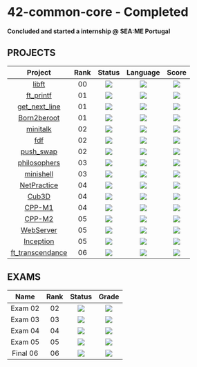 # **42-common-core** - Completed
**Concluded and started a internship @ SEA:ME Portugal**

<!--

<p align="center">
   <img src="CAPA EM FALTA">
</p>

<p align="center">
</p>



## ABOUT ?
-->

## PROJECTS
<div align="center">

| Project | Rank | Status | Language | Score |
| :---: | :---: | :---: | :---: | :---: |
| [libft](https://github.com/luis-ffe/libft) | 00 | <img src="https://img.shields.io/badge/sucess-sucess" /> |<img src="https://img.shields.io/github/languages/top/luis-ffe/libft" /> | <img src="https://img.shields.io/badge/125%20%2F%20100%20%E2%98%85-success" /> |
| [ft_printf](https://github.com/luis-ffe/ft_printf) | 01 | <img src="https://img.shields.io/badge/sucess-sucess" /> |<img src="https://img.shields.io/github/languages/top/luis-ffe/ft_printf" /> | <img src="https://img.shields.io/badge/100%20%2F%20100%20%E2%98%85-success" /> |
| [get_next_line](https://github.com/luis-ffe/get_next_line) | 01 | <img src="https://img.shields.io/badge/sucess-sucess" /> |<img src="https://img.shields.io/github/languages/top/luis-ffe/get_next_line" /> | <img src="https://img.shields.io/badge/125%20%2F%20100%20%E2%98%85-success" /> |
| [Born2beroot](https://github.com/luis-ffe/Born2beroot) | 01 | <img src="https://img.shields.io/badge/sucess-sucess" /> |<img src="https://img.shields.io/github/languages/top/luis-ffe/Born2beroot" /> | <img src="https://img.shields.io/badge/100%20%2F%20100%20%E2%98%85-success" /> |
| [minitalk](https://github.com/luis-ffe/minitalk) | 02 | <img src="https://img.shields.io/badge/sucess-sucess" /> |<img src="https://img.shields.io/github/languages/top/luis-ffe/minitalk" /> | <img src="https://img.shields.io/badge/125%20%2F%20100%20%E2%98%85-success" /> |
| [fdf](https://github.com/luis-ffe/fdf) | 02 | <img src="https://img.shields.io/badge/sucess-sucess" /> |<img src="https://img.shields.io/github/languages/top/luis-ffe/fdf" /> | <img src="https://img.shields.io/badge/125%20%2F%20100%20%E2%98%85-success" /> |
| [push_swap](https://github.com/luis-ffe/push_swap) | 02 | <img src="https://img.shields.io/badge/sucess-sucess" /> |<img src="https://img.shields.io/github/languages/top/luis-ffe/push_swap" /> | <img src="https://img.shields.io/badge/125%20%2F%20100%20%E2%98%85-success" /> |
| [philosophers](https://github.com/luis-ffe/philosophers) | 03 | <img src="https://img.shields.io/badge/sucess-sucess" /> |<img src="https://img.shields.io/github/languages/top/luis-ffe/philosophers" /> | <img src="https://img.shields.io/badge/125%20%2F%20100%20%E2%98%85-success" /> |
| [minishell](https://github.com/luis-ffe/minishell) | 03 | <img src="https://img.shields.io/badge/sucess-sucess" /> |<img src="https://img.shields.io/github/languages/top/luis-ffe/minishell" /> | <img src="https://img.shields.io/badge/125%20%2F%20100%20%E2%98%85-success" /> |
| [NetPractice](https://github.com/luis-ffe/NetPractice) | 04 | <img src="https://img.shields.io/badge/sucess-sucess" /> |<img src="https://img.shields.io/github/languages/top/luis-ffe/NetPractice" /> | <img src="https://img.shields.io/badge/100%20%2F%20100%20%E2%98%85-success" /> |
| [Cub3D](https://github.com/luis-ffe/cub3d) | 04 | <img src="https://img.shields.io/badge/sucess-sucess" /> |<img src="https://img.shields.io/github/languages/top/luis-ffe/cub3d" /> | <img src="https://img.shields.io/badge/125%20%2F%20100%20%E2%98%85-success" /> |
| [CPP-M1](https://github.com/luis-ffe/CPP-M1) | 04 | <img src="https://img.shields.io/badge/sucess-sucess" /> |<img src="https://img.shields.io/github/languages/top/luis-ffe/CPP-M1" /> | <img src="https://img.shields.io/badge/90%20%2F%20100%20%E2%98%85-success" /> |
| [CPP-M2](https://github.com/luis-ffe/CPP-M2) | 05 | <img src="https://img.shields.io/badge/sucess-sucess" />|<img src="https://img.shields.io/github/languages/top/luis-ffe/CPP-M2" /> | <img src="https://img.shields.io/badge/100%20%2F%20100-sucess" /> |
| [WebServer](https://github.com/luis-ffe/webserv) | 05 | <img src="https://img.shields.io/badge/sucess-sucess" /> |<img src="https://img.shields.io/github/languages/top/luis-ffe/WebServer" /> | <img src="https://img.shields.io/badge/123%20%2F%20100-sucess" /> |
| [Inception](https://github.com/luis-ffe/Inception) | 05 | <img src="https://img.shields.io/badge/sucess-sucess" /> |<img src="https://img.shields.io/github/languages/top/luis-ffe/Inception" /> | <img src="https://img.shields.io/badge/100%20%2F%20100-sucess" /> |
| [ft_transcendance](https://github.com/luis-ffe/ft_transcendence) | 06 | <img src="https://img.shields.io/badge/sucess-sucess" /> |<img src="https://img.shields.io/github/languages/top/luis-ffe/ft_transcendance" /> | <img src="https://img.shields.io/badge/125%20%2F%20100-sucess" /> |

</div>


## EXAMS

<div align="center">

| Name | Rank | Status | Grade |
| :---: | :---: | :---: | :---: |
| Exam 02 | 02 | <img src="https://img.shields.io/badge/sucess-sucess" /> |  <img src="https://img.shields.io/badge/100%20%2F%20100%20%E2%98%85-success" /> |
| Exam 03 | 03 | <img src="https://img.shields.io/badge/sucess-sucess" /> |  <img src="https://img.shields.io/badge/100%20%2F%20100%20%E2%98%85-success" /> |
| Exam 04 | 04 | <img src="https://img.shields.io/badge/sucess-sucess" /> |  <img src="https://img.shields.io/badge/100%20%2F%20100%20%E2%98%85-success" /> |
| Exam 05 | 05 | <img src="https://img.shields.io/badge/sucess-sucess" /> |  <img src="https://img.shields.io/badge/100%20%2F%20100%20%E2%98%85-success" /> |
| Final 06 | 06 | <img src="https://img.shields.io/badge/sucess-sucess" /> | <img src="https://img.shields.io/badge/100%20%2F%20100%20%E2%98%85-success" /> |

<!--
"https://img.shields.io/github/last-commit/luis-ffe/ft_printf"
src="https://img.shields.io/badge/sucess-sucess"
"https://img.shields.io/badge/0%20%2F%20100-gray"
-->

</div>


